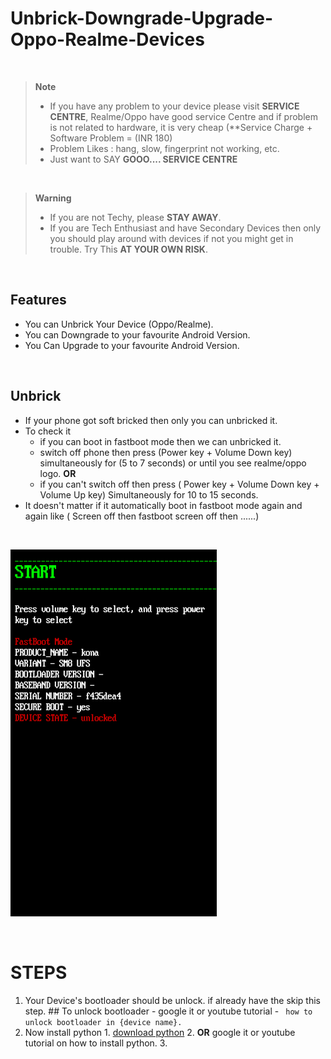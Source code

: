 # Unbrick-Downgrade-Upgrade-Oppo-Realme-Devices

<br/>

> **Note**
> - If you have any problem to your device please visit **SERVICE CENTRE**, Realme/Oppo have good service Centre and if problem is not related to hardware, it is very cheap (**Service Charge + Software Problem = (INR 180)
> - Problem Likes : hang, slow, fingerprint not working, etc.
> - Just want to SAY **GOOO.... SERVICE CENTRE**

<br/>

> **Warning**
> - If you are not Techy, please **STAY AWAY**.
> - If you are Tech Enthusiast and have Secondary Devices then only you should play around with devices if not you might get in trouble.
> Try This **AT YOUR OWN RISK**.

<br/>

## Features
- You can Unbrick Your Device (Oppo/Realme).
- You can Downgrade to your favourite Android Version.
- You Can Upgrade to your favourite Android Version.

<br/>

## Unbrick
- If your phone got soft bricked then only you can unbricked it.
- To check it
    - if you can boot in fastboot mode then we can unbricked it.
    - switch off phone then press (Power key + Volume Down key) simultaneously for (5 to 7 seconds) or until you see realme/oppo logo.
      **OR**
    - if you can't switch off then press ( Power key + Volume Down key + Volume Up key) Simultaneously for 10 to 15 seconds.
- It doesn't matter if it automatically boot in fastboot mode again and again like ( Screen off then fastboot screen off then ......)

<br/>

![Fastboot Logo](Fastboot.png)

<br/>

# STEPS
1. Your Device's bootloader should be unlock. if already have the skip this step.
        ## To unlock bootloader
        - google it or youtube tutorial 
        - ``` how to unlock bootloader in {device name}.```
2. Now install python 
        1. [download python](https://www.python.org/downloads/)
        2. **OR** google it or youtube tutorial on how to install python.
        3. 
        
       
